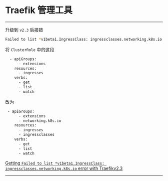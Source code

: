 
# Traefik 管理工具

********************************************************************************************************************************************************************************************************

升级到 `v2.3` 后报错

```bash
Failed to list *v1beta1.IngressClass: ingressclasses.networking.k8s.io is forbidden: User "system:serviceaccount:coam-dev-traefik-ns:traefik-ingress-controller" cannot list resource "ingressclasses" in API group "networking.k8s.io" at the cluster scope
```

将 `ClusterRole` 中的这段

```bash
  - apiGroups:
      - extensions
    resources:
      - ingresses
    verbs:
      - get
      - list
      - watch
```

改为

```bash
 - apiGroups:
      - extensions
      - networking.k8s.io
    resources:
      - ingresses
      - ingressclasses
    verbs:
      - get
      - list
      - watch
```

[Getting `Failed to list *v1beta1.IngressClass: ingressclasses.networking.k8s.io` error with Traefikv2.3](https://stackoverflow.com/questions/63109422/getting-failed-to-list-v1beta1-ingressclass-ingressclasses-networking-k8s-io)

********************************************************************************************************************************************************************************************************
